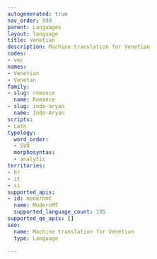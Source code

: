 ```yaml
---
autogenerated: true
nav_order: 999
parent: Languages
layout: language
title: Venetian
description: Machine translation for Venetian
codes:
- vec
names:
- Venetian
- Venetan
family:
- slug: romance
  name: Romance
- slug: indo-aryan
  name: Indo-Aryan
scripts:
- Latn
typology:
  word_order:
  - SVO
  morphosyntax:
  - analytic
territories:
- hr
- it
- si
supported_apis:
- id: modernmt
  name: ModernMT
  supported_language_count: 195
supported_qe_apis: []
seo:
  name: Machine translation for Venetian
  type: Language

---
```


